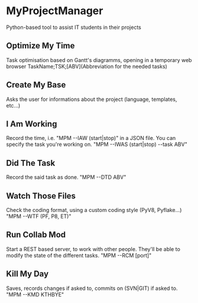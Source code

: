# MyProjectManager
Python-based tool to assist IT students in their projects

## Optimize My Time
Task optimisation based on Gantt's diagramms, opening in a temporary web browser
TaskName;TSK;\[ABV\](Abbreviation for the needed tasks)

## Create My Base
Asks the user for informations about the project (language, templates, etc...)

## I Am Working
Record the time, i.e. "MPM --IAW (start|stop)" in a JSON file. 
You can specify the task you're working on. "MPM --IWAS (start|stop) --task ABV"

## Did The Task
Record the said task as done. "MPM --DTD ABV"

## Watch Those Files
Check the coding format, using a custom coding style (PyV8, Pyflake...)
"MPM --WTF (PF, P8, ET)"

## Run Collab Mod
Start a REST based server, to work with other people. They'll be able to modify the state of the different tasks.
"MPM --RCM [port]"

## Kill My Day
Saves, records changes if asked to, commits on (SVN|GIT) if asked to.
"MPM --KMD KTHBYE"



